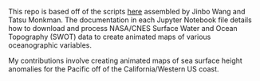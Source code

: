 This repo is based off of the scripts [here](https://github.com/ocean-transport/SWOT-data-analysis) assembled by Jinbo Wang and Tatsu Monkman. The documentation in each Jupyter Notebook file details how to download and process NASA/CNES Surface Water and Ocean Topography (SWOT) data to create animated maps of various oceanographic variables.

My contributions involve creating animated maps of sea surface height anomalies for the Pacific off of the California/Western US coast.
